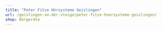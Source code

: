 ```yaml
---
title: "Peter Fitze Hörsysteme Geislingen"
url: /geislingen-an-der-steige/peter-fitze-hoersysteme-geislingen/
shop: Hörgeräte
---
```

